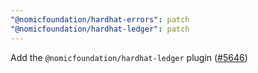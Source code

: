 ```yaml
---
"@nomicfoundation/hardhat-errors": patch
"@nomicfoundation/hardhat-ledger": patch
---
```


Add the `@nomicfoundation/hardhat-ledger` plugin ([#5646](https://github.com/NomicFoundation/hardhat/issues/5646))
